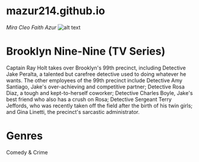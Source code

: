 # mazur214.github.io
*Mira Cleo Faith Azur*
![alt text](image.jpg)
# Brooklyn Nine-Nine (TV Series)
Captain Ray Holt takes over Brooklyn's 99th precinct, including Detective Jake Peralta, a talented but carefree detective used to doing whatever he wants. The other employees of the 99th precinct include Detective Amy Santiago, Jake's over-achieving and competitive partner; Detective Rosa Diaz, a tough and kept-to-herself coworker; Detective Charles Boyle, Jake's best friend who also has a crush on Rosa; Detective Sergeant Terry Jeffords, who was recently taken off the field after the birth of his twin girls; and Gina Linetti, the precinct's sarcastic administrator.

# Genres
Comedy & Crime 
